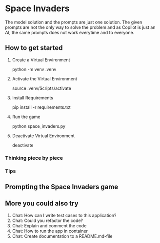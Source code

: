 # Space Invaders

The model solution and the prompts are just one solution. The given prompts are not the only way to solve the problem and as Copilot is just an AI, the same prompts does not work everytime and to everyone. 

## How to get started

1. Create a Virtual Environment

    python -m venv .venv

2. Activate the Virtual Environment

    source .venv/Scripts/activate

3. Install Requirements

    pip install -r requirements.txt

4. Run the game 

    python space_invaders.py

5. Deactivate Virtual Environment

    deactivate

### Thinking piece by piece


### Tips


## Prompting the Space Invaders game


## More you could also try

1. Chat: How can I write test cases to this application?
2. Chat: Could you refactor the code?
3. Chat: Explain and comment the code 
4. Chat: How to run the app in container
5. Chat: Create documentation to a README.md-file